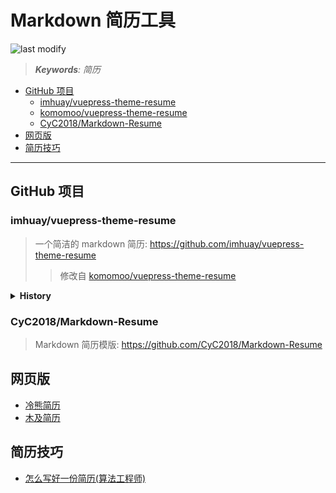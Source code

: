 Markdown 简历工具
===
<!--START_SECTION:badge-->

![last modify](https://img.shields.io/static/v1?label=last%20modify&message=2025-08-06%2023%3A10%3A23&color=yellowgreen&style=flat-square)

<!--END_SECTION:badge-->
<!--info
top: true
draft: false
hidden: false
level: 2
tag: [tools]
-->

> ***Keywords**: 简历*

<!--START_SECTION:paper_title-->
<!--END_SECTION:paper_title-->

<!--START_SECTION:toc-->
- [GitHub 项目](#github-项目)
    - [imhuay/vuepress-theme-resume](#imhuayvuepress-theme-resume)
    - [komomoo/vuepress-theme-resume](#komomoovuepress-theme-resume)
    - [CyC2018/Markdown-Resume](#cyc2018markdown-resume)
- [网页版](#网页版)
- [简历技巧](#简历技巧)
<!--END_SECTION:toc-->

---

## GitHub 项目

### imhuay/vuepress-theme-resume
> 一个简洁的 markdown 简历: https://github.com/imhuay/vuepress-theme-resume
>> 修改自 [komomoo/vuepress-theme-resume](https://github.com/komomoo/vuepress-theme-resume)

<details><summary><b>History</b></summary>

### komomoo/vuepress-theme-resume
> [komomoo/vuepress-theme-resume: 🐈 书写简洁优雅的前端程序员 markdown 简历，由 vuepress 驱动](https://github.com/komomoo/vuepress-theme-resume)

使用步骤
- [安装 nodejs](../12/nodejs环境.md#nodejs-环境搭建)
- 克隆本项目
```shell
nvm use 16  # 高版本可能报错

# 安装 yarn
npm install --global yarn

# git clone 仓库
git clone https://github.com/komomoo/vuepress-theme-resume.git
cd vuepress-theme-resume

# git remote 自己的仓库地址，因为 fork 的仓库不能设为私有仓库，故采用这种方式
git remote set-url origin git@github.com:imhuay/vuepress-theme-resume.git
git push

# 添加原仓库地址，以便更新
git remote add author git@github.com:komomoo/vuepress-theme-resume.git
git pull author master

# 安装依赖包
yarn # 或 npm i

# 开始
yarn dev # 或 npm run dev

# 编辑位置：example/README.md
```

</details>

### CyC2018/Markdown-Resume
> Markdown 简历模版: https://github.com/CyC2018/Markdown-Resume


## 网页版
- [冷熊简历](http://cv.ftqq.com/)
- [木及简历](https://www.mujicv.com/)


## 简历技巧
- [怎么写好一份简历(算法工程师)](../10/程序员简历技巧.md)